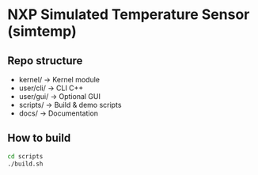 # NXP Simulated Temperature Sensor (simtemp)

## Repo structure
- kernel/      → Kernel module
- user/cli/    → CLI C++
- user/gui/    → Optional GUI
- scripts/     → Build & demo scripts
- docs/        → Documentation

## How to build
```bash
cd scripts
./build.sh
